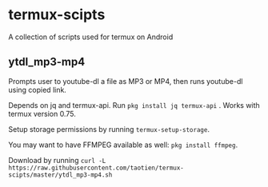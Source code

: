 # termux-scipts
A collection of scripts used for termux on Android

## ytdl_mp3-mp4

Prompts user to youtube-dl a file as MP3 or MP4, then runs youtube-dl using copied link.

Depends on jq and termux-api. Run `pkg install jq termux-api` . Works with termux version 0.75.

Setup storage permissions by running `termux-setup-storage`.

You may want to have FFMPEG available as well: `pkg install ffmpeg`.

Download by running `curl -L https://raw.githubusercontent.com/taotien/termux-scipts/master/ytdl_mp3-mp4.sh`
